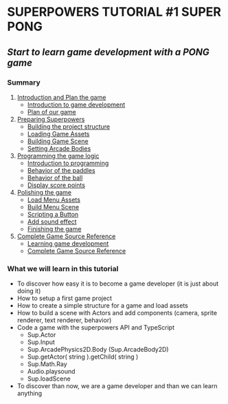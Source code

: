 # SUPERPOWERS TUTORIAL #1 SUPER PONG
## *Start to learn game development with a PONG game*

### Summary

1. [Introduction and Plan the game](ch1.md#chapter-1--introduction-and-plan-the-game)
    * [Introduction to game development](ch1.md#chapter-1--introduction-and-plan-the-game)
    * [Plan of our game](ch1.md#plan-the-game)
2. [Preparing Superpowers](ch2.md#chapter-2--preparing-superpowers)
    * [Building the project structure](ch2.md#building-the-project-structure)
    * [Loading Game Assets](ch2.md#loading-the-game-assets)
    * [Building Game Scene](ch2.md#building-the-scene)
    * [Setting Arcade Bodies](ch2.md#setting-arcade-bodies)
3. [Programming the game logic](ch3.md#chapter-3--programming-the-game-logic)
    * [Introduction to programming](ch3.md#introduction)
    * [Behavior of the paddles](ch3.md#scripting-the-paddles-behaviors)
    * [Behavior of the ball](ch3.md#scripting-the-ball-behavior)
    * [Display score points](ch3.md#score-system)
4. [Polishing the game](ch4.md#chapter-4--polishing-the-game)
    * [Load Menu Assets](ch4.md#build-the-menu-structure-and-load-assets-files)
    * [Build Menu Scene](ch4.md#build-the-menu-scene)
    * [Scripting a Button](ch4.md#scripting-a-button)
    * [Add sound effect](ch4.md#adding-sound)
    * [Finishing the game](ch4.md#adding-an-end-to-the-game)
5. [Complete Game Source Reference](ch5.md#chapter-5--complete-game-source-reference)
    * [Learning game development](ch5.md#final-considerations-about-the-learning-process-of-making-video-games)
    * [Complete Game Source Reference](ch5.md#complete-game-source-reference)

### What we will learn in this tutorial

- To discover how easy it is to become a game developer (it is just about doing it)
- How to setup a first game project
- How to create a simple structure for a game and load assets
- How to build a scene with Actors and add components (camera, sprite renderer, text renderer, behavior)
- Code a game with the superpowers API and TypeScript
    - Sup.Actor
    - Sup.Input
    - Sup.ArcadePhysics2D.Body (Sup.ArcadeBody2D)
    - Sup.getActor( string ).getChild( string )
    - Sup.Math.Ray
    - Audio.playsound
    - Sup.loadScene
- To discover than now, we are a game developer and than we can learn anything
